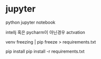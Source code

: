 # jupyter
python jupyter notebook

intellj 혹은 pycharm이 아닌경우 actvation


venv freezing
| pip freeze > requirements.txt

pip install
pip install -r requirements.txt

